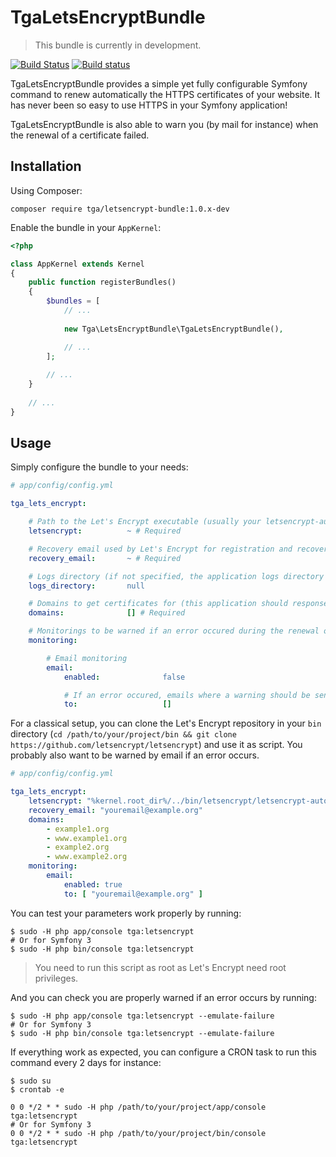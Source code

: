 TgaLetsEncryptBundle
====================

> This bundle is currently in development.

[![Build Status](https://travis-ci.org/tgalopin/LetsEncryptBundle.svg?branch=master)](https://travis-ci.org/tgalopin/LetsEncryptBundle)
[![Build status](https://ci.appveyor.com/api/projects/status/b8hp4tr5nqp9hyt7?svg=true)](https://ci.appveyor.com/project/tgalopin/letsencryptbundle)

TgaLetsEncryptBundle provides a simple yet fully configurable Symfony command to renew automatically
the HTTPS certificates of your website. It has never been so easy to use HTTPS in your Symfony application!

TgaLetsEncryptBundle is also able to warn you (by mail for instance) when the renewal of a certificate failed.

Installation
------------

Using Composer:

```
composer require tga/letsencrypt-bundle:1.0.x-dev
```

Enable the bundle in your `AppKernel`:

``` php
<?php

class AppKernel extends Kernel
{
    public function registerBundles()
    {
        $bundles = [
            // ...
            
            new Tga\LetsEncryptBundle\TgaLetsEncryptBundle(),

            // ...
        ];
        
        // ...
    }
    
    // ...
}
```

Usage
-----

Simply configure the bundle to your needs:

``` yaml
# app/config/config.yml

tga_lets_encrypt:

    # Path to the Let's Encrypt executable (usually your letsencrypt-auto binary)
    letsencrypt:          ~ # Required

    # Recovery email used by Let's Encrypt for registration and recovery contact
    recovery_email:       ~ # Required

    # Logs directory (if not specified, the application logs directory will be used)
    logs_directory:       null

    # Domains to get certificates for (this application should response to these domains)
    domains:              [] # Required

    # Monitorings to be warned if an error occured during the renewal of one of your certificates
    monitoring:

        # Email monitoring
        email:
            enabled:              false

            # If an error occured, emails where a warning should be sent
            to:                   []
```

For a classical setup, you can clone the Let's Encrypt repository in your `bin` directory
(`cd /path/to/your/project/bin && git clone https://github.com/letsencrypt/letsencrypt`)
and use it as script. You probably also want to be warned by email if an error occurs.

``` yaml
# app/config/config.yml

tga_lets_encrypt:
    letsencrypt: "%kernel.root_dir%/../bin/letsencrypt/letsencrypt-auto"
    recovery_email: "youremail@example.org"
    domains:
        - example1.org
        - www.example1.org
        - example2.org
        - www.example2.org
    monitoring:
        email:
            enabled: true
            to: [ "youremail@example.org" ]
```

You can test your parameters work properly by running:

```
$ sudo -H php app/console tga:letsencrypt
# Or for Symfony 3
$ sudo -H php bin/console tga:letsencrypt
```

> You need to run this script as root as Let's Encrypt need root privileges.

And you can check you are properly warned if an error occurs by running:

```
$ sudo -H php app/console tga:letsencrypt --emulate-failure
# Or for Symfony 3
$ sudo -H php bin/console tga:letsencrypt --emulate-failure
```

If everything work as expected, you can configure a CRON task to run this command
every 2 days for instance:

```
$ sudo su
$ crontab -e

0 0 */2 * * sudo -H php /path/to/your/project/app/console tga:letsencrypt
# Or for Symfony 3
0 0 */2 * * sudo -H php /path/to/your/project/bin/console tga:letsencrypt
```
